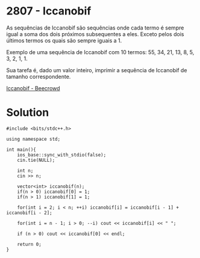 # 2807 - Iccanobif

As sequências de Iccanobif são sequências onde cada termo é sempre igual a soma dos dois próximos subsequentes a eles. Exceto pelos dois últimos termos os quais são sempre iguais a 1.

Exemplo de uma sequência de Iccanobif com 10 termos: 55, 34, 21, 13, 8, 5, 3, 2, 1, 1.

Sua tarefa é, dado um valor inteiro, imprimir a sequência de Iccanobif de tamanho correspondente.

[Iccanobif - Beecrowd](https://judge.beecrowd.com/pt/problems/view/2807)

# Solution

```
#include <bits/stdc++.h>

using namespace std;

int main(){
    ios_base::sync_with_stdio(false);
    cin.tie(NULL);

    int n;
    cin >> n;

    vector<int> iccanobif(n);
    if(n > 0) iccanobif[0] = 1;
    if(n > 1) iccanobif[1] = 1;

    for(int i = 2; i < n; ++i) iccanobif[i] = iccanobif[i - 1] + iccanobif[i - 2];

    for(int i = n - 1; i > 0; --i) cout << iccanobif[i] << " ";

    if (n > 0) cout << iccanobif[0] << endl;

    return 0;
}
```